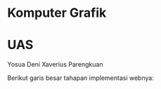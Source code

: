 # Komputer Grafik

# UAS 

Yosua Deni Xaverius Parengkuan
  

Berikut garis besar tahapan implementasi webnya:

